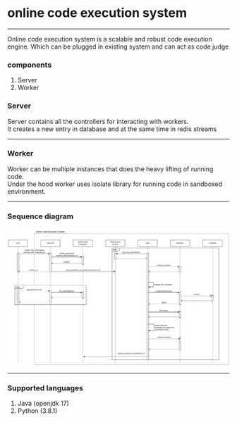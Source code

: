 # online code execution system

------------

Online code execution system is a scalable and robust code execution engine.
Which can be plugged in existing system and can act as code judge

### components

1. Server
2. Worker

### Server

Server contains all the controllers for interacting with workers.<br/>
It creates a new entry in database and at the same time in redis streams

------------

### Worker

Worker can be multiple instances that does the heavy lifting of running code.<br/>
Under the hood worker uses isolate library for running code in sandboxed environment.

------------

### Sequence diagram

![sequence diagram](Online%20code%20execution%20system.png)

------------

### Supported languages

1. Java (openjdk 17)
2. Python (3.8.1)


